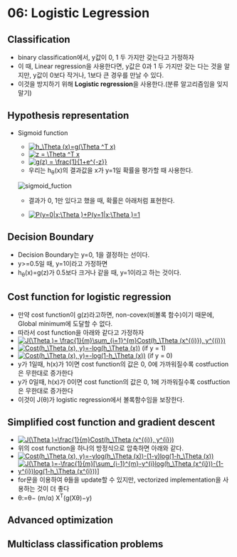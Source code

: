 # 06: Logistic Legression

## Classification
- binary classification에서, y값이 0, 1 두 가지만 갖는다고 가정하자
- 이 때, Linear regression을 사용한다면, y값은 0과 1 두 가지만 갖는 다는 것을 알지만, y값이 0보다 작거나, 1보다 큰 경우를 만날 수 있다.
- 이것을 방지하기 위해 **Logistic regression**을 사용한다.(분류 알고리즘임을 잊지말기)
## Hypothesis representation
- Sigmoid function
    - <a href="https://www.codecogs.com/eqnedit.php?latex=h_\Theta&space;(x)=g(\Theta&space;^T&space;x)" target="_blank"><img src="https://latex.codecogs.com/gif.latex?h_\Theta&space;(x)=g(\Theta&space;^T&space;x)" title="h_\Theta (x)=g(\Theta ^T x)" /></a>
    - <a href="https://www.codecogs.com/eqnedit.php?latex=z&space;=&space;\Theta&space;^T&space;x" target="_blank"><img src="https://latex.codecogs.com/gif.latex?z&space;=&space;\Theta&space;^T&space;x" title="z = \Theta ^T x" /></a>
    - <a href="https://www.codecogs.com/eqnedit.php?latex=g(z)&space;=&space;\frac{1}{1&plus;e^{-z}}" target="_blank"><img src="https://latex.codecogs.com/gif.latex?g(z)&space;=&space;\frac{1}{1&plus;e^{-z}}" title="g(z) = \frac{1}{1+e^{-z}}" /></a>
    - 우리는 h<sub>&theta;</sub>(x)의 결과값을 x가 y=1일 확률을 평가할 때 사용한다.
    
    ![sigmoid_fuction](https://d3c33hcgiwev3.cloudfront.net/imageAssetProxy.v1/1WFqZHntEead-BJkoDOYOw_2413fbec8ff9fa1f19aaf78265b8a33b_Logistic_function.png?expiry=1624060800000&hmac=_Lr5yKrLltcDc7zA3doULW-7ipm2d2YoCBtIl3yTarU)
    - 결과가 0, 1만 있다고 했을 때, 확률은 아래처럼 표현한다.
    
    - <a href="https://www.codecogs.com/eqnedit.php?latex=P(y=0|x;\Theta&space;)&plus;P(y=1|x;\Theta&space;)=1" target="_blank"><img src="https://latex.codecogs.com/gif.latex?P(y=0|x;\Theta&space;)&plus;P(y=1|x;\Theta&space;)=1" title="P(y=0|x;\Theta )+P(y=1|x;\Theta )=1" /></a>

## Decision Boundary
- Decision Boundary는 y=0, 1을 결정하는 선이다.
- y>=0.5일 때, y=1이라고 가정하면
- h<sub>&theta;</sub>(x)=g(z)가 0.5보다 크거나 같을 때, y=1이라고 하는 것이다.

## Cost function for logistic regression
- 만약 cost function이 g(z)라고하면, non-covex(비볼록 함수)이기 때문에, Global minimum에 도달할 수 없다.
- 따라서 cost function을 아래와 같다고 가정하자
- <a href="https://www.codecogs.com/eqnedit.php?latex=J(\Theta&space;)=&space;\frac{1}{m}\sum_{i=1}^{m}Cost(h_\Theta&space;(x^{(i)}),&space;y^{(i)})" target="_blank"><img src="https://latex.codecogs.com/gif.latex?J(\Theta&space;)=&space;\frac{1}{m}\sum_{i=1}^{m}Cost(h_\Theta&space;(x^{(i)}),&space;y^{(i)})" title="J(\Theta )= \frac{1}{m}\sum_{i=1}^{m}Cost(h_\Theta (x^{(i)}), y^{(i)})" /></a>
- <a href="https://www.codecogs.com/eqnedit.php?latex=Cost(h_\Theta&space;(x),&space;y)=-log(h_\Theta&space;(x))" target="_blank"><img src="https://latex.codecogs.com/gif.latex?Cost(h_\Theta&space;(x),&space;y)=-log(h_\Theta&space;(x))" title="Cost(h_\Theta (x), y)=-log(h_\Theta (x))" /></a>    (if y = 1)
- <a href="https://www.codecogs.com/eqnedit.php?latex=Cost(h_\Theta&space;(x),&space;y)=-log(1-h_\Theta&space;(x))" target="_blank"><img src="https://latex.codecogs.com/gif.latex?Cost(h_\Theta&space;(x),&space;y)=-log(1-h_\Theta&space;(x))" title="Cost(h_\Theta (x), y)=-log(1-h_\Theta (x))" /></a> (if y = 0)
- y가 1일때, h(x)가 1이면 cost function의 값은 0, 0에 가까워질수록 costfuction은 무한대로 증가한다
- y가 0일때, h(x)가 0이면 cost function의 값은 0, 1에 가까워질수록 costfuction은 무한대로 증가한다
- 이것이 J(&theta;)가 logistic regression에서 볼록함수임을 보장한다.

## Simplified cost function and gradient descent 
- <a href="https://www.codecogs.com/eqnedit.php?latex=J(\Theta&space;)=\frac{1}{m}Cost(h_\Theta&space;(x^{(i)},&space;y^{i}))" target="_blank"><img src="https://latex.codecogs.com/gif.latex?J(\Theta&space;)=\frac{1}{m}Cost(h_\Theta&space;(x^{(i)},&space;y^{i}))" title="J(\Theta )=\frac{1}{m}Cost(h_\Theta (x^{(i)}, y^{i}))" /></a>
- 위의 cost function을 하나의 방정식으로 압축하면 아래와 같다.
- <a href="https://www.codecogs.com/eqnedit.php?latex=Cost(h_\Theta&space;(x),&space;y)=-ylog(h_\Theta&space;(x))-(1-y)log(1-h_\Theta&space;(x))" target="_blank"><img src="https://latex.codecogs.com/gif.latex?Cost(h_\Theta&space;(x),&space;y)=-ylog(h_\Theta&space;(x))-(1-y)log(1-h_\Theta&space;(x))" title="Cost(h_\Theta (x), y)=-ylog(h_\Theta (x))-(1-y)log(1-h_\Theta (x))" /></a>
- <a href="https://www.codecogs.com/eqnedit.php?latex=J(\Theta&space;)=-\frac{1}{m}[\sum_{i-1}^{m}-y^{i}log(h_\Theta&space;(x^{i}))-(1-y^{i})log(1-h_\Theta&space;(x^{i}))]" target="_blank"><img src="https://latex.codecogs.com/gif.latex?J(\Theta&space;)=-\frac{1}{m}[\sum_{i-1}^{m}-y^{i}log(h_\Theta&space;(x^{i}))-(1-y^{i})log(1-h_\Theta&space;(x^{i}))]" title="J(\Theta )=-\frac{1}{m}[\sum_{i-1}^{m}-y^{i}log(h_\Theta (x^{i}))-(1-y^{i})log(1-h_\Theta (x^{i}))]" /></a>
- for문을 이용하여 &theta;들을 update할 수 있지만, vectorized implementation을 사용하는 것이 더 좋다
- θ:=θ− (m/α) ​X<sup>T</sup>(g(Xθ)−y)

## Advanced optimization
## Multiclass classification problems